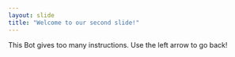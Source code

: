 ```yaml
---
layout: slide
title: "Welcome to our second slide!"
---
```

This Bot gives too many instructions.
Use the left arrow to go back!

